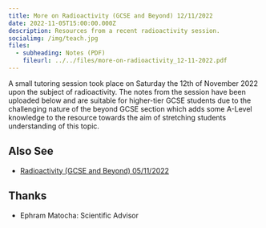 ```yaml
---
title: More on Radioactivity (GCSE and Beyond) 12/11/2022
date: 2022-11-05T15:00:00.000Z
description: Resources from a recent radioactivity session.
socialimg: /img/teach.jpg
files:
  - subheading: Notes (PDF)
    fileurl: ../../files/more-on-radioactivity_12-11-2022.pdf
---
```


A small tutoring session took place on Saturday the 12th of November 2022 upon the subject of radioactivity. The notes from the session have been uploaded below and are suitable for higher-tier GCSE students due to the challenging nature of the beyond GCSE section which adds some A-Level knowledge to the resource towards the aim of stretching students understanding of this topic.

## Also See

- [Radioactivity (GCSE and Beyond) 05/11/2022](/teach/radioactivity_05-11-22)

## Thanks

- Ephram Matocha: Scientific Advisor
